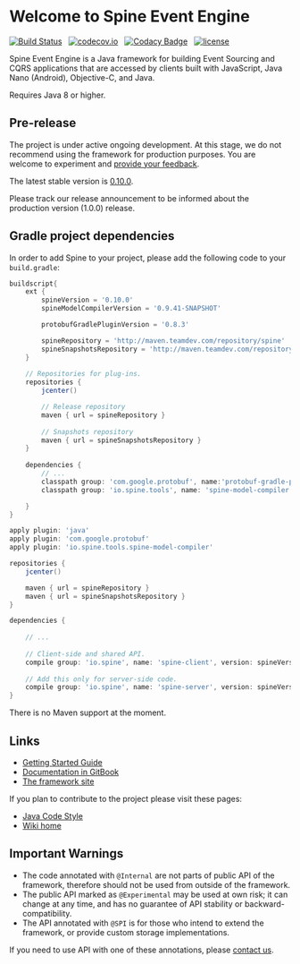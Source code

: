 # Welcome to Spine Event Engine
 [![Build Status](https://travis-ci.com/SpineEventEngine/core-java.svg?branch=master)](https://travis-ci.com/SpineEventEngine/core-java) &nbsp;
 [![codecov.io](https://codecov.io/github/SpineEventEngine/core-java/coverage.svg?branch=master)](https://codecov.io/github/SpineEventEngine/core-java?branch=master) &nbsp;
 [![Codacy Badge](https://api.codacy.com/project/badge/Grade/dc09a913cbe544dba54a21116d3f5fc7)](https://www.codacy.com/app/SpineEventEngine/core-java?utm_source=github.com&amp;utm_medium=referral&amp;utm_content=SpineEventEngine/core-java&amp;utm_campaign=Badge_Grade) &nbsp;
[![license](https://img.shields.io/badge/license-Apache%20License%202.0-blue.svg?style=flat)](http://www.apache.org/licenses/LICENSE-2.0)

Spine Event Engine is a Java framework for building Event Sourcing and CQRS applications that are accessed by
clients built with JavaScript, Java Nano (Android), Objective-C, and Java.

Requires Java 8 or higher.

## Pre-release
The project is under active ongoing development. At this stage, we do not recommend using the framework for production purposes.
You are welcome to experiment and [provide your feedback][email-developers].

The latest stable version is [0.10.0][latest-release].

Please track our release announcement to be informed about the production version (1.0.0) release.  

## Gradle project dependencies

In order to add Spine to your project, please add the following code to your `build.gradle`:

```groovy
buildscript{
    ext {
        spineVersion = '0.10.0'
        spineModelCompilerVersion = '0.9.41-SNAPSHOT'

        protobufGradlePluginVersion = '0.8.3'

        spineRepository = 'http://maven.teamdev.com/repository/spine'
        spineSnapshotsRepository = 'http://maven.teamdev.com/repository/spine-snapshots'
    }
    
    // Repositories for plug-ins.
    repositories {
        jcenter()

        // Release repository
        maven { url = spineRepository }
        
        // Snapshots repository
        maven { url = spineSnapshotsRepository }
    }
        
    dependencies {
        // ...
        classpath group: 'com.google.protobuf', name:'protobuf-gradle-plugin', version: protobufGradlePluginVersion        
        classpath group: 'io.spine.tools', name: 'spine-model-compiler', version: spineModelCompilerVersion

    }
}

apply plugin: 'java'
apply plugin: 'com.google.protobuf'
apply plugin: 'io.spine.tools.spine-model-compiler'

repositories {
    jcenter()

    maven { url = spineRepository }
    maven { url = spineSnapshotsRepository }
}

dependencies {
        
    // ...
    
    // Client-side and shared API. 
    compile group: 'io.spine', name: 'spine-client', version: spineVersion
    
    // Add this only for server-side code. 
    compile group: 'io.spine', name: 'spine-server', version: spineVersion
}
```
There is no Maven support at the moment. 

## Links
* [Getting Started Guide][getting-started]
* [Documentation in GitBook][spine-git-book]
* [The framework site][spine-site]

If you plan to contribute to the project please visit these pages:
* [Java Code Style][java-code-style]
* [Wiki home][wiki-home]

## Important Warnings
* The code annotated with `@Internal` are not parts of public API of the framework, therefore should
not be used from outside of the framework.
* The public API marked as `@Experimental` may be used at own risk; it can change at any time, 
and has no guarantee of API stability or backward-compatibility.
* The API annotated with `@SPI` is for those who intend to extend the framework, 
or provide custom storage implementations. 

If you need to use API with one of these annotations, please [contact us][email-developers].

[email-developers]: mailto:spine-developers@teamdev.com
[latest-release]: https://github.com/SpineEventEngine/core-java/releases/tag/0.10.0 
[spine-site]: https://spine.io/
[spine-git-book]: https://docs.spine3.org/
[wiki-home]: https://github.com/SpineEventEngine/core-java/wiki
[java-code-style]: https://github.com/SpineEventEngine/core-java/wiki/Java-Code-Style 
[getting-started]: https://github.com/SpineEventEngine/documentation/blob/master/getting-started/index.md
